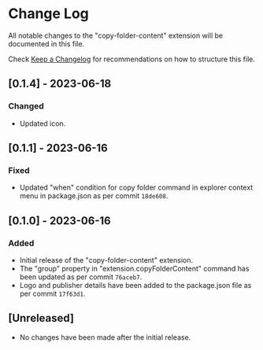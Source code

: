 # Change Log

All notable changes to the "copy-folder-content" extension will be documented in this file.

Check [Keep a Changelog](http://keepachangelog.com/) for recommendations on how to structure this file.

## [0.1.4] - 2023-06-18

### Changed

- Updated icon.

## [0.1.1] - 2023-06-16

### Fixed

- Updated "when" condition for copy folder command in explorer context menu in package.json as per commit `18de608`.

## [0.1.0] - 2023-06-16

### Added

- Initial release of the "copy-folder-content" extension.
- The "group" property in "extension.copyFolderContent" command has been updated as per commit `76aceb7`.
- Logo and publisher details have been added to the package.json file as per commit `17f63d1`.

## [Unreleased]

- No changes have been made after the initial release.
